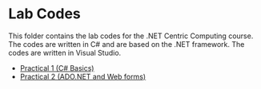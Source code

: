 # Lab Codes

This folder contains the lab codes for the .NET Centric Computing course. The codes are written in C# and are based on the .NET framework. The codes are written in Visual Studio.

- [Practical 1 (C# Basics)](Practical1/README.md)
- [Practical 2 (ADO.NET and Web forms)](Practical2/README.md)
